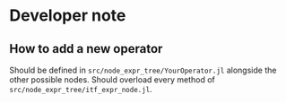 # Developer note


## How to add a new operator
Should be defined in `src/node_expr_tree/YourOperator.jl` alongside the other possible nodes.
Should overload every method of `src/node_expr_tree/itf_expr_node.jl`.